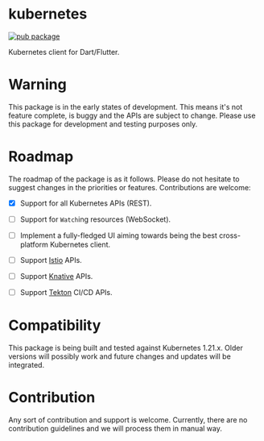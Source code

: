 # kubernetes
[![pub package](https://img.shields.io/pub/v/kubernetes.svg)](https://pub.dartlang.org/packages/kubernetes)

Kubernetes client for Dart/Flutter.

# Warning
This package is in the early states of development. This means it's not feature complete, is buggy and the APIs are subject to change. Please use this package for development and testing purposes only.

# Roadmap
The roadmap of the package is as it follows. Please do not hesitate to suggest changes in the priorities or features. Contributions are welcome:

- [x] Support for all Kubernetes APIs (REST).
- [ ] Support for `Watch`ing resources (WebSocket).
- [ ] Implement a fully-fledged UI aiming towards being the best cross-platform Kubernetes client.
- [ ] Support [Istio](https://istio.io) APIs.
- [ ] Support [Knative](https://knative.dev) APIs.
- [ ] Support [Tekton](https://tekton.dev/) CI/CD APIs.


# Compatibility
This package is being built and tested against Kubernetes 1.21.x. Older versions will possibly work and future changes and updates will be integrated.

# Contribution
Any sort of contribution and support is welcome. Currently, there are no contribution guidelines and we will process them in manual way.
